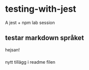 # testing-with-jest
A jest + npm lab session

## testar markdown språket
hejsan!

###
nytt tillägg i readme filen